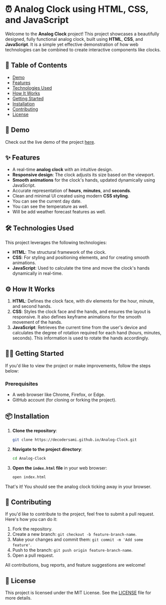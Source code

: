 # ⏰ Analog Clock using HTML, CSS, and JavaScript

Welcome to the **Analog Clock** project! This project showcases a beautifully designed, fully functional analog clock, built using **HTML**, **CSS**, and **JavaScript**. It is a simple yet effective demonstration of how web technologies can be combined to create interactive components like clocks.

## 📜 Table of Contents

- [Demo](#demo)
- [Features](#features)
- [Technologies Used](#technologies-used)
- [How It Works](#how-it-works)
- [Getting Started](#getting-started)
- [Installation](#installation)
- [Contributing](#contributing)
- [License](#license)

## 🚀 Demo

Check out the live demo of the project [here](https://decodersami.github.io/Analog-Clock/).

## ✨ Features

- A real-time **analog clock** with an intuitive design.
- **Responsive design**: The clock adjusts its size based on the viewport.
- **Smooth animations** for the clock's hands, updated dynamically using JavaScript.
- Accurate representation of **hours**, **minutes**, and **seconds**.
- Clean and minimal UI created using modern **CSS styling**.
- You can see the current day date.
- You can see the temperature as well.
- Will be add weather forecast features as well.

## 🛠️ Technologies Used

This project leverages the following technologies:

- **HTML**: The structural framework of the clock.
- **CSS**: For styling and positioning elements, and for creating smooth animations.
- **JavaScript**: Used to calculate the time and move the clock's hands dynamically in real-time.

## ⚙️ How It Works

1. **HTML**: Defines the clock face, with div elements for the hour, minute, and second hands.
2. **CSS**: Styles the clock face and the hands, and ensures the layout is responsive. It also defines keyframe animations for the smooth movement of the hands.
3. **JavaScript**: Retrieves the current time from the user's device and calculates the degree of rotation required for each hand (hours, minutes, seconds). This information is used to rotate the hands accordingly.

## 🧑‍💻 Getting Started

If you'd like to view the project or make improvements, follow the steps below:

### Prerequisites

- A web browser like Chrome, Firefox, or Edge.
- GitHub account (for cloning or forking the project).

## 📦 Installation

1. **Clone the repository**:

   ```bash
   git clone https://decodersami.github.io/Analog-Clock.git
   ```

2. **Navigate to the project directory**:

   ```bash
   cd Analog-Clock
   ```

3. **Open the `index.html` file** in your web browser:

   ```bash
   open index.html
   ```

That's it! You should see the analog clock ticking away in your browser.

## 🤝 Contributing

If you'd like to contribute to the project, feel free to submit a pull request. Here's how you can do it:

1. Fork the repository.
2. Create a new branch: `git checkout -b feature-branch-name`.
3. Make your changes and commit them: `git commit -m 'Add some feature'`.
4. Push to the branch: `git push origin feature-branch-name`.
5. Open a pull request.

All contributions, bug reports, and feature suggestions are welcome!

## 📄 License

This project is licensed under the MIT License. See the [LICENSE](LICENSE) file for more details.
